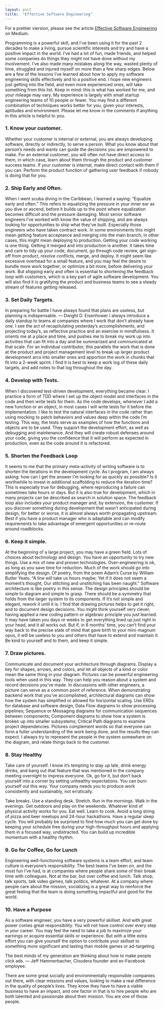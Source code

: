 ```yaml
---
layout: post
title:  "Effective Software Engineering"
---
```

For a prettier viersion, please see the article [Effective Software Engineering](https://fayvor.medium.com/effective-software-engineering-10-tips-to-take-to-your-next-job-58ed3a126618) on Medium.

Programming is a powerful skill, and I’ve been using it for the past 2 decades to make a living, pursue scientific interests and try and have a positive impact in the world. I’ve had a lot of fun, made friends, and helped some companies do things they might not have done without my involvement. I’ve also made many mistakes along the way, wasted plenty of time, struggled and injured myself on more than a few sharp edges. Below are a few of the lessons I’ve learned about how to apply my software engineering skills effectively and to a positive end. I hope new engineers just getting into the field, and even more experienced ones, will take something from this list.
Keep in mind: this is what has worked for me, and your mileage may vary. My experience is largely with small startup engineering teams of 10 people or fewer. You may find a different combination of techniques works better for you, given your interests, aptitudes and environment. Please let me know in the comments if anything in this article is helpful to you.


### 1. Know your customer.

Whether your customer is internal or external, you are always developing software, directly or indirectly, to serve a person. What you know about that person’s needs and wants can guide the decisions you are empowered to make. For an external customer, you will often not have direct access to them, in which case, learn about them through the product and customer success teams. If your customer is internal, make direct contact with them if you can. Perform the product function of gathering user feedback if nobody is doing that for you.
   

### 2. Ship Early and Often.

When I went scuba diving in the Caribbean, I learned a saying: “Equalize early and often.” This refers to equalizing the pressure in your inner ear as you dive or ascend, before it builds up to the point where equalization becomes difficult and the pressure damaging. Most senior software engineers I’ve worked with know the value of shipping, and are always looking for opportunities to ship what they’ve built. Especially those engineers who have taken contract work. In some environments this might mean getting feature acceptance and merging into the main branch; in other cases, this might mean deploying to production. Getting your code working is one thing. Getting it merged and into production is another. It takes time and care to tidy up your code, document, go through code review, get sign-off from product, resolve conflicts, merge, and deploy. It might seem like excessive overhead for a small feature, and you may feel the desire to bundle more work together, or optimize a bit more, before delivering your work. But shipping early and often is essential to shortening the feedback loop with customers, which is a key part of agile software development. You will also find it is gratifying the product and business teams to see a steady stream of features getting released.

### 3. Set Daily Targets.

In preparing for battle I have always found that plans are useless, but planning is indispensable. — Dwight D. Eisenhower
I always introduce a daily standup to teams at companies where I work that don’t already have one. I see the act of recapitulating yesterday’s accomplishments, and projecting today’s, as reflective practice and an exercise in mindfulness. It orients me at a place and time, and pushes me to break my work up into activities that can fit into a day and be summarized and communicated at that scale. For an individual contributor, this parallels the work that is done at the product and project management level to break up larger product development arcs into smaller ones and apportion the work in chunks that fit into a 2-week sprint. I find it is best to keep a work log of these daily targets, and add notes to that log throughout the day.

### 4. Develop with Tests.

When I discovered test-driven development, everything became clear. I practice a form of TDD where I set up the object model and interfaces in the code and then write tests for them. As the code develops, whenever I add a new function or an object, in most cases I will write tests for it before the implementation. I like to test the natural interfaces in the code rather than using mocking to patch behaviors and values deep within the code I’m testing. This way, the tests serve as examples of how the functions and objects are to be used. They support the development effort, as well as debugging and maintenance. And they will create robust defenses around your code, giving you the confidence that it will perform as expected in production, even as the code around it is refactored.

### 5. Shorten the Feedback Loop

It seems to me that the primary meta-activity of writing software is to shorten the iterations in the development cycle. As I program, I am always asking: how can I get the answer I’m looking for as quickly as possible? Is it worthwhile to invest in additional scaffolding to reduce the iteration time? This is especially true for debugging, where reproducing a failure can sometimes take hours or days. But it is also true for development, which in many projects can be described as search in solution space. The feedback loop also includes your product manager and, by extension, the customer. If you discover something during development that wasn’t anticipated during design, for better or worse, it is almost always worth propagating upstream. Best if you have a product manager who is adaptable and can modify requirements to take advantage of emergent opportunities or re-route around roadblocks.

### 6. Keep it simple.

At the beginning of a large project, you may have a green field. Lots of choices about technology and design. You have an opportunity to try new things. Use a mix of new and proven technologies. Over-engineering is ok, as long as you save time for reduction. Much of the work should go into simplifying the design. Of poetry, from the poem Adam’s Curse by William Butler Yeats:
“A line will take us hours maybe; Yet if it does not seem a moment’s thought, Our stitching and unstitching has been naught.”
Software architecture is like poetry in this sense. The design principles should be simple to diagram and simple to grasp. There should be a symmetry that holds from the larger system to its components. If it’s not simple and elegant, rework it until it is. I find that drawing pictures helps to get it right, and to document design decisions.
You might think yourself very clever, having applied a new coding pattern or algebraic principle you just learned. It may have taken you days or weeks to get everything lined up just right in your head, and it all works out. But if, in 6 months’ time, you can’t find your way back to the precise state of mind that gave birth to your mini-magnum opus, it will be useless to you and others that have to extend and maintain it. Be kind to yourself and to them, and keep it simple.

### 7. Draw pictures.

Communicate and document your architecture through diagrams. Display a key for shapes, arrows, and colors, and let all objects of a kind or color mean the same thing in your diagram. Pictures can be powerful engineering tools when used in this way. They can help you reason about a system and record decisions you’ve made. In discussions with other engineers, a picture can serve as a common point of reference. When demonstrating backend work that you’ve accomplished, architectural diagrams can show how the system has simplified or allowed for horizontal scaling. Use ERDs for database and software design; Data Flow diagrams to show processing pipelines; Sequence or Messaging diagrams for communication sequences between components; Component diagrams to show how a system is broken up into smaller subsystems; Critical Path diagrams to examine project dependencies. Pictures complement words so that everyone can form a fuller understanding of the work being done, and the results they can expect. I always try to represent the people in the system somewhere on the diagram, and relate things back to the customer.

### 8. Stay Healthy

Take care of yourself. I know it’s tempting to stay up late, drink energy drinks, and bang out that feature that was mentioned in the company meeting overnight to impress everyone. Ok, go for it, but don’t back yourself into a corner by setting unhealthy expectations. You can burn yourself out this way. Your company needs you to produce work consistently and sustainably, not erratically.

Take breaks. Use a standing desk. Stretch. Run in the mornings. Walk in the evenings. Get outdoors and play on the weekends. Whatever kind of physical activity works for you. Eat well. Learn to cook. Avoid a long string of pizza and beer meetups and 24-hour hackathons. Have a regular sleep cycle. You will probably be surprised to find how much you can get done by keeping your schedule free during your high-throughput hours and applying them in a focused way, undistracted. You can build up incredible momentum with a healthy rhythm.

### 9. Go for Coffee, Go for Lunch

Engineering well-functioning software systems is a team effort, and team culture is everyone’s responsibility. The best teams I’ve been on, and the most fun I’ve had, is at companies where people share some of their break time with colleagues. Not at the bar, but over coffee and lunch. Talk shop, talk sports, talk video games, talk politics, whatever. At a company where people care about the mission, socializing is a great way to reinforce the great feeling that the team is doing something impactful and good for the world.

### 10. Have a Purpose

As a software engineer, you have a very powerful skillset. And with great power comes great responsibility. You will not have control over every step in your career. You may feel the need to take a job to maximize your earnings or acquire essential skills or experience. But with a little extra effort you can give yourself the option to contribute your skillset to something more significant and lasting than mobile games or ad-targeting.

The best minds of my generation are thinking about how to make people click ads. 
— Jeff Hammerbacher, Cloudera founder and ex-Facebook employee.

There are some great socially and environmentally responsible companies out there, with clear missions and values, looking to make a real difference in the quality of people’s lives. They know they have to have a viable business to have an impact, and one factor in that is to hire people who are both talented and passionate about their mission. You are one of those people.